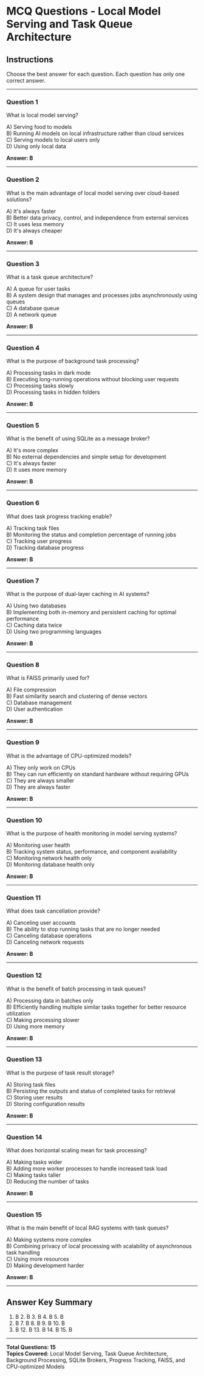 # MCQ Questions - Local Model Serving and Task Queue Architecture

## Instructions
Choose the best answer for each question. Each question has only one correct answer.

---

### Question 1
What is local model serving?

A) Serving food to models  
B) Running AI models on local infrastructure rather than cloud services  
C) Serving models to local users only  
D) Using only local data  

**Answer: B**

---

### Question 2
What is the main advantage of local model serving over cloud-based solutions?

A) It's always faster  
B) Better data privacy, control, and independence from external services  
C) It uses less memory  
D) It's always cheaper  

**Answer: B**

---

### Question 3
What is a task queue architecture?

A) A queue for user tasks  
B) A system design that manages and processes jobs asynchronously using queues  
C) A database queue  
D) A network queue  

**Answer: B**

---

### Question 4
What is the purpose of background task processing?

A) Processing tasks in dark mode  
B) Executing long-running operations without blocking user requests  
C) Processing tasks slowly  
D) Processing tasks in hidden folders  

**Answer: B**

---

### Question 5
What is the benefit of using SQLite as a message broker?

A) It's more complex  
B) No external dependencies and simple setup for development  
C) It's always faster  
D) It uses more memory  

**Answer: B**

---

### Question 6
What does task progress tracking enable?

A) Tracking task files  
B) Monitoring the status and completion percentage of running jobs  
C) Tracking user progress  
D) Tracking database progress  

**Answer: B**

---

### Question 7
What is the purpose of dual-layer caching in AI systems?

A) Using two databases  
B) Implementing both in-memory and persistent caching for optimal performance  
C) Caching data twice  
D) Using two programming languages  

**Answer: B**

---

### Question 8
What is FAISS primarily used for?

A) File compression  
B) Fast similarity search and clustering of dense vectors  
C) Database management  
D) User authentication  

**Answer: B**

---

### Question 9
What is the advantage of CPU-optimized models?

A) They only work on CPUs  
B) They can run efficiently on standard hardware without requiring GPUs  
C) They are always smaller  
D) They are always faster  

**Answer: B**

---

### Question 10
What is the purpose of health monitoring in model serving systems?

A) Monitoring user health  
B) Tracking system status, performance, and component availability  
C) Monitoring network health only  
D) Monitoring database health only  

**Answer: B**

---

### Question 11
What does task cancellation provide?

A) Canceling user accounts  
B) The ability to stop running tasks that are no longer needed  
C) Canceling database operations  
D) Canceling network requests  

**Answer: B**

---

### Question 12
What is the benefit of batch processing in task queues?

A) Processing data in batches only  
B) Efficiently handling multiple similar tasks together for better resource utilization  
C) Making processing slower  
D) Using more memory  

**Answer: B**

---

### Question 13
What is the purpose of task result storage?

A) Storing task files  
B) Persisting the outputs and status of completed tasks for retrieval  
C) Storing user results  
D) Storing configuration results  

**Answer: B**

---

### Question 14
What does horizontal scaling mean for task processing?

A) Making tasks wider  
B) Adding more worker processes to handle increased task load  
C) Making tasks taller  
D) Reducing the number of tasks  

**Answer: B**

---

### Question 15
What is the main benefit of local RAG systems with task queues?

A) Making systems more complex  
B) Combining privacy of local processing with scalability of asynchronous task handling  
C) Using more resources  
D) Making development harder  

**Answer: B**

---

## Answer Key Summary
1. B  2. B  3. B  4. B  5. B  
6. B  7. B  8. B  9. B  10. B  
11. B  12. B  13. B  14. B  15. B

---

**Total Questions: 15**  
**Topics Covered:** Local Model Serving, Task Queue Architecture, Background Processing, SQLite Brokers, Progress Tracking, FAISS, and CPU-optimized Models